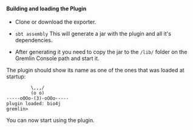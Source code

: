 #### Building and loading the Plugin

* Clone or download the exporter.

* ``sbt assembly`` This will generate a jar with the plugin and all it's dependencies.

* After generating it you need to copy the jar to the ``/lib/`` folder on the Gremlin Console path and start it. 

The plugin should show its name as one of the ones that was loaded at startup:
```
         \,,,/
         (o o)
-----oOOo-(3)-oOOo-----
plugin loaded: bio4j
gremlin>
```

You can now start using the plugin.
